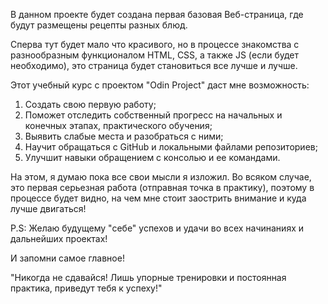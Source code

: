 В данном проекте будет создана первая базовая Веб-страница, где будут размещены
рецепты разных блюд.

Сперва тут будет мало что красивого, но в процессе знакомства с разнообразным
функционалом HTML, CSS, а также JS (если будет необходимо), это страница будет
становиться все лучше и лучше.

Этот учебный курс с проектом "Odin Project" даст мне возможность: 
1) Создать свою первую работу; 
2) Поможет отследить собственный прогресс на начальных и конечных этапах, 
практического обучения;
3) Выявить слабые места и разобраться с ними;
4) Научит обращаться с GitHub и локальными файлами репозиториев;
5) Улучшит навыки обращением с консолью и ее командами.

На этом, я думаю пока все свои мысли я изложил. Во всяком случае, это первая
серьезная работа (отправная точка в практику), поэтому в процессе будет видно,
на чем мне стоит заострить внимание и куда лучше двигаться!

P.S:
Желаю будущему "себе" успехов и удачи во всех начинаниях и дальнейших проектах!

И запомни самое главное! 

"Никогда не сдавайся! Лишь упорные тренировки и постоянная практика, приведут тебя к успеху!"